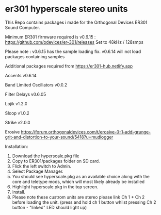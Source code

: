 # er301 hyperscale stereo units
This Repo contains packages i made for the Orthogonal Devices ER301 Sound Computer.

Minimum ER301 firmware required is v0.6.15 : https://github.com/odevices/er-301/releases
Set to 48kHz / 128smps

Please note : v0.6.15 has the sample loading fix. 
v0.6.14 will not load packages containing samples

Additional packages required from https://er301-hub.netlify.app

Accents v0.6.14

Band Limited Oscillators v0.0.2

Filter Delays v0.6.05

Lojik v1.2.0

Sloop v1.0.2

Strike v2.0.0

Erosive https://forum.orthogonaldevices.com/t/erosive-0-1-add-grunge-grit-and-distortion-to-your-sound/5418?u=mudlogger

Installation:

1. Download the hyperscale.pkg file
2. Copy to ER301/packages folder on SD card.
3. Flick the left switch to Admin.
4. Select Package Manager.
5. You should see hyperscale.pkg as an available choice along with the core and teletype mods, which will most likely already be installed
6. Highlight hyperscale.pkg in the top screen.
7. Install.
8. Please note these custrom units are stereo please link Ch 1 + Ch 2 before loading the unit. (press and hold ch 1 button whilst pressing Ch 2 button - "linked" LED should light up)

